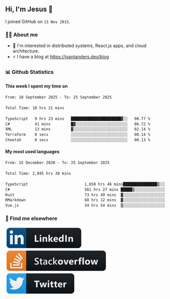 ## Hi, I'm Jesus 👋

I joined GitHub on `13 Nov 2015`.

<!-- Talking about you -->

### 👨‍💻 About me

- 👦 I'm interested in distributed systems, React.js apps, and cloud architecture.
- ⚡️ I have a blog at <https://jsantanders.dev/blog>

### 📊 Github Statistics

#### This week I spent my time on

<!--START_SECTION:weekly-->

```txt
From: 18 September 2025 - To: 25 September 2025

Total Time: 10 hrs 21 mins

TypeScript   9 hrs 23 mins   ██████████████████████▓░░   90.77 %
C#           41 mins         █▓░░░░░░░░░░░░░░░░░░░░░░░   06.72 %
XML          13 mins         ▓░░░░░░░░░░░░░░░░░░░░░░░░   02.14 %
Terraform    0 secs          ░░░░░░░░░░░░░░░░░░░░░░░░░   00.14 %
Cheetah      0 secs          ░░░░░░░░░░░░░░░░░░░░░░░░░   00.13 %
```

<!--END_SECTION:weekly-->

#### My most used languages

<!--START_SECTION:alltime-->

```txt
From: 15 December 2020 - To: 25 September 2025

Total Time: 2,695 hrs 38 mins

TypeScript                         1,658 hrs 46 mins███████████████▒░░░░░░░░░   61.54 %
C#                                 561 hrs 27 mins █████▒░░░░░░░░░░░░░░░░░░░   20.83 %
Rust                               73 hrs 49 mins  ▓░░░░░░░░░░░░░░░░░░░░░░░░   02.74 %
RMarkdown                          68 hrs 12 mins  ▓░░░░░░░░░░░░░░░░░░░░░░░░   02.53 %
Vue.js                             34 hrs 54 mins  ▒░░░░░░░░░░░░░░░░░░░░░░░░   01.30 %
```

<!--END_SECTION:alltime-->

### 📢 Find me elsewhere

<p>
  <a target="_blank" href="https://linkedin.com/in/jsantanders">
    <img src="https://github.com/jsantanders/jsantanders/blob/master/img/linkedin.svg" alt="LinkedIn" style="vertical-align:top; margin:4px">
  </a>
  
  <a target="_blank" href="https://stackoverflow.com/users/7318331/jesus-santander">
    <img src="https://github.com/jsantanders/jsantanders/blob/master/img/stackoverflow.svg" alt="StackOverflow" style="vertical-align:top; margin:4px">
  </a>
  
  <a target="_blank" href="http://twitter.com/jsantanders">
    <img src="https://github.com/jsantanders/jsantanders/blob/master/img/twitter.svg" alt="Twitter" style="vertical-align:top; margin:4px">
  </a>
</p>

